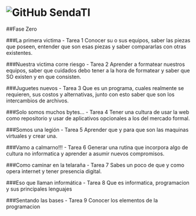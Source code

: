 # ![GitHub](https://github.com/favicon.ico) SendaTI

##Fase Zero

###La primera victima - Tarea 1
Conocer su o sus equipos, saber las piezas que poseen, entender que son esas piezas y saber compararlas con otras existentes.

###Nuestra victima corre riesgo - Tarea 2
Aprender a formatear nuestros equipos, saber que cuidados debo tener a la hora de formatear y saber que SO existen y en que consisten.

###Juguetes nuevos - Tarea 3
Que es un programa, cuales realmente se requieren, sus costos y alternativas, junto con esto saber que son los intercambios de archivos.

###Solo somos muchos bytes... - Tarea 4
Tener una cultura de usar la web como repositorio y usar de aplicativos opcionales a los del mercado formal.

###Somos una legión - Tarea 5
Aprender que y para que son las maquinas virtuales y crear una.

###Vamo a calmarno!!! - Tarea 6
Generar una rutina que incorpora algo de cultura no informatica y aprender a asumir nuevos compromisos.

###Como caminar en la telaraña - Tarea 7
Sabes un poco de que y como opera internet y tener presencia digital.

###Eso que llaman informática - Tarea 8
Que es informatica, programacion y sus principales lenguajes

###Sentando las bases - Tarea 9
Conocer los elementos de la programacion